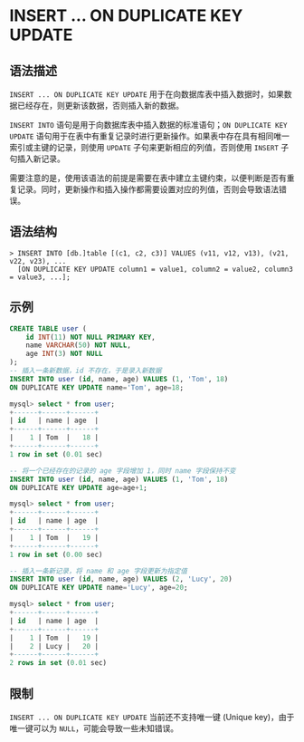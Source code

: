 # **INSERT ... ON DUPLICATE KEY UPDATE**

## **语法描述**

`INSERT ... ON DUPLICATE KEY UPDATE` 用于在向数据库表中插入数据时，如果数据已经存在，则更新该数据，否则插入新的数据。

`INSERT INTO` 语句是用于向数据库表中插入数据的标准语句；`ON DUPLICATE KEY UPDATE` 语句用于在表中有重复记录时进行更新操作。如果表中存在具有相同唯一索引或主键的记录，则使用 `UPDATE` 子句来更新相应的列值，否则使用 `INSERT` 子句插入新记录。

需要注意的是，使用该语法的前提是需要在表中建立主键约束，以便判断是否有重复记录。同时，更新操作和插入操作都需要设置对应的列值，否则会导致语法错误。

## **语法结构**

```
> INSERT INTO [db.]table [(c1, c2, c3)] VALUES (v11, v12, v13), (v21, v22, v23), ...
  [ON DUPLICATE KEY UPDATE column1 = value1, column2 = value2, column3 = value3, ...];
```

## **示例**

```sql
CREATE TABLE user (
    id INT(11) NOT NULL PRIMARY KEY,
    name VARCHAR(50) NOT NULL,
    age INT(3) NOT NULL
);
-- 插入一条新数据，id 不存在，于是录入新数据
INSERT INTO user (id, name, age) VALUES (1, 'Tom', 18)
ON DUPLICATE KEY UPDATE name='Tom', age=18;

mysql> select * from user;
+------+------+------+
| id   | name | age  |
+------+------+------+
|    1 | Tom  |   18 |
+------+------+------+
1 row in set (0.01 sec)

-- 将一个已经存在的记录的 age 字段增加 1，同时 name 字段保持不变
INSERT INTO user (id, name, age) VALUES (1, 'Tom', 18)
ON DUPLICATE KEY UPDATE age=age+1;

mysql> select * from user;
+------+------+------+
| id   | name | age  |
+------+------+------+
|    1 | Tom  |   19 |
+------+------+------+
1 row in set (0.00 sec)

-- 插入一条新记录，将 name 和 age 字段更新为指定值
INSERT INTO user (id, name, age) VALUES (2, 'Lucy', 20)
ON DUPLICATE KEY UPDATE name='Lucy', age=20;

mysql> select * from user;
+------+------+------+
| id   | name | age  |
+------+------+------+
|    1 | Tom  |   19 |
|    2 | Lucy |   20 |
+------+------+------+
2 rows in set (0.01 sec)
```

## **限制**

`INSERT ... ON DUPLICATE KEY UPDATE` 当前还不支持唯一键 (Unique key)，由于唯一键可以为 `NULL`，可能会导致一些未知错误。
